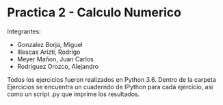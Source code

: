 # Practica 2 - Calculo Numerico

Integrantes:
* Gonzalez Borja, Miguel 
* Illescas Arizti, Rodrigo 
* Meyer Mañon, Juan Carlos
* Rodriguez Orozco, Alejandro

Todos los ejercicios fueron realizados en Python 3.6. Dentro de la carpeta Ejercicios se encuentra un cuaderndo de IPython para cada ejercicio, asi como un script .py que imprime los resultados.